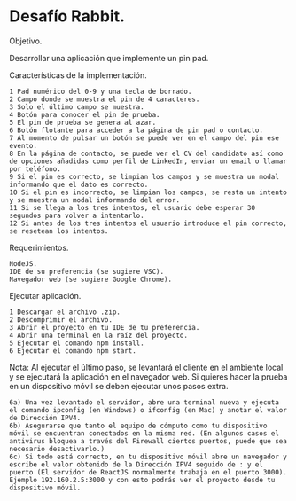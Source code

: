 # Desafío Rabbit.

Objetivo.

Desarrollar una aplicación que implemente un pin pad.

Características de la implementación.

    1 Pad numérico del 0-9 y una tecla de borrado.
    2 Campo donde se muestra el pin de 4 caracteres.
    3 Solo el último campo se muestra.
    4 Botón para conocer el pin de prueba.
    5 El pin de prueba se genera al azar.
    6 Botón flotante para acceder a la página de pin pad o contacto.
    7 Al momento de pulsar un botón se puede ver en el campo del pin ese evento.
    8 En la página de contacto, se puede ver el CV del candidato así como de opciones añadidas como perfil de LinkedIn, enviar un email o llamar por teléfono.
    9 Si el pin es correcto, se limpian los campos y se muestra un modal informando que el dato es correcto.
    10 Si el pin es incorrecto, se limpian los campos, se resta un intento y se muestra un modal informando del error.
    11 Si se llega a los tres intentos, el usuario debe esperar 30 segundos para volver a intentarlo.
    12 Si antes de los tres intentos el usuario introduce el pin correcto, se resetean los intentos.

Requerimientos.

    NodeJS.
    IDE de su preferencia (se sugiere VSC).
    Navegador web (se sugiere Google Chrome).

Ejecutar aplicación.

    1 Descargar el archivo .zip.
    2 Descomprimir el archivo.
    3 Abrir el proyecto en tu IDE de tu preferencia.
    4 Abrir una terminal en la raíz del proyecto.
    5 Ejecutar el comando npm install.
    6 Ejecutar el comando npm start.

Nota: Al ejecutar el último paso, se levantará el cliente en el ambiente local y se ejecutará la aplicación en el navegador web. 
Si quieres hacer la prueba en un dispositivo móvil se deben ejecutar unos pasos extra.

    6a) Una vez levantado el servidor, abre una terminal nueva y ejecuta el comando ipconfig (en Windows) o ifconfig (en Mac) y anotar el valor de Dirección IPV4.
    6b) Asegurarse que tanto el equipo de cómputo como tu dispositivo móvil se encuentran conectados en la misma red. (En algunos casos el antivirus bloquea a través del Firewall ciertos puertos, puede que sea necesario desactivarlo.)
    6c) Si todo está correcto, en tu dispositivo móvil abre un navegador y escribe el valor obtenido de la Dirección IPV4 seguido de : y el puerto (El servidor de ReactJS normalmente trabaja en el puerto 3000). Ejemplo 192.160.2.5:3000 y con esto podrás ver el proyecto desde tu dispositivo móvil.
